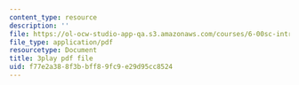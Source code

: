 ```yaml
---
content_type: resource
description: ''
file: https://ol-ocw-studio-app-qa.s3.amazonaws.com/courses/6-00sc-introduction-to-computer-science-and-programming-spring-2011/f77e2a388f3bbff89fc9e29d95cc8524_UiZlaJX3IRk.pdf
file_type: application/pdf
resourcetype: Document
title: 3play pdf file
uid: f77e2a38-8f3b-bff8-9fc9-e29d95cc8524
---
```

